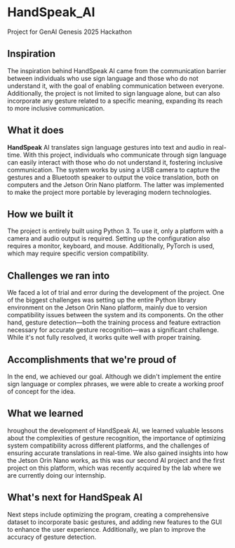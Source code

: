 # HandSpeak_AI
Project for GenAI Genesis 2025 Hackathon

## Inspiration

The inspiration behind HandSpeak AI came from the communication barrier between individuals who use sign language and those who do not understand it, with the goal of enabling communication between everyone. Additionally, the project is not limited to sign language alone, but can also incorporate any gesture related to a specific meaning, expanding its reach to more inclusive communication.

## What it does

**HandSpeak** AI translates sign language gestures into text and audio in real-time. With this project, individuals who communicate through sign language can easily interact with those who do not understand it, fostering inclusive communication. The system works by using a USB camera to capture the gestures and a Bluetooth speaker to output the voice translation, both on computers and the Jetson Orin Nano platform. The latter was implemented to make the project more portable by leveraging modern technologies.

## How we built it

The project is entirely built using Python 3. To use it, only a platform with a camera and audio output is required. Setting up the configuration also requires a monitor, keyboard, and mouse. Additionally, PyTorch is used, which may require specific version compatibility.

## Challenges we ran into

We faced a lot of trial and error during the development of the project. One of the biggest challenges was setting up the entire Python library environment on the Jetson Orin Nano platform, mainly due to version compatibility issues between the system and its components. On the other hand, gesture detection—both the training process and feature extraction necessary for accurate gesture recognition—was a significant challenge. While it's not fully resolved, it works quite well with proper training.

## Accomplishments that we're proud of

In the end, we achieved our goal. Although we didn't implement the entire sign language or complex phrases, we were able to create a working proof of concept for the idea.

## What we learned

hroughout the development of HandSpeak AI, we learned valuable lessons about the complexities of gesture recognition, the importance of optimizing system compatibility across different platforms, and the challenges of ensuring accurate translations in real-time. We also gained insights into how the Jetson Orin Nano works, as this was our second AI project and the first project on this platform, which was recently acquired by the lab where we are currently doing our internship.

## What's next for HandSpeak AI

Next steps include optimizing the program, creating a comprehensive dataset to incorporate basic gestures, and adding new features to the GUI to enhance the user experience. Additionally, we plan to improve the accuracy of gesture detection.
